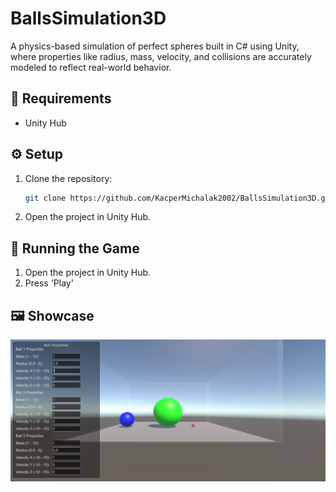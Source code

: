 # BallsSimulation3D

A physics-based simulation of perfect spheres built in C# using Unity, where properties like radius, mass, velocity, and collisions are accurately modeled to reflect real-world behavior.

## 📝 Requirements

- Unity Hub

## ⚙️ Setup

1. Clone the repository:
    ```bash
    git clone https://github.com/KacperMichalak2002/BallsSimulation3D.git
    ```
2. Open the project in Unity Hub.

## 🚀 Running the Game

1. Open the project in Unity Hub.
2. Press 'Play'

## 🖼️ Showcase

<div align="center">
  <img src="https://github.com/Benonki/Portfolio/blob/main/StronaGlowna/sc/BallsUnity.png" alt="Preview of My Project">
</div>
